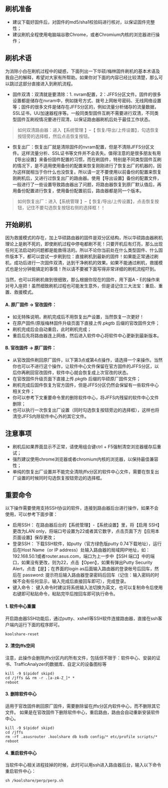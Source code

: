 
## 刷机准备
* 建议下载好固件后，对固件的md5/sha1校验码进行核对，以保证固件完整性；
* 建议刷机全程使用电脑端谷歌Chrome，或者Chromium内核的浏览器进行操作；

## 刷机术语
为消除小白在刷机过程中的疑惑，下面列出一下华硕/梅林固件刷机的基本术语及我自己的解释，希望对大家有所帮助。如果你对下面的内容已经比较清楚，那么可以跳过这部分直接进入到刷机流程。

* 固件双清：双清就是要清除：1. nvram配置，2：JFFS分区文件。固件的很多设置都是储存在nvram中，例如拨号方式、拨号上网帐号密码、无线网络设置等；固件的很多文件是储存在JFFS分区的，例如流量分析储存的流量数据，SSL证书，UU加速器程序等。一般同类型固件互刷不需要进行双清，不同类型固件互刷视情况要进行双清，以保证路由器刷机后处于最佳工作状态。
>如何双清路由器：进入【系统管理 】–【 恢复/导出/上传设置】，勾选恢复按钮旁的选择框，然后点击恢复按钮。
* 恢复出厂：恢复出厂就是清除固件的nvram配置，但是不清除JFFS分区文件。这样流量分析、SSL证书等文件并不会丢失。值得注意的是很多朋友有用【导出设置】来备份固件配置的习惯，而在刷固件，特别是不同类型固件互刷的情况下，是不适用使用备份的配置来恢复刚刚进行了恢复出厂的机器的，因为这样就相当于你什么也没恢复。所以请一定不要使用以前备份的配置来恢复刚刷机后，又进行过恢复出厂的路由器。使用【导出设置】备份的配置文件，一般进行了一些设置导致路由器出了问题，将路由器恢复到原厂默认值后，再用备份配置进行恢复，使用备份配置前后，路由器都是同一个版本。
>如何恢复出厂：进入【系统管理 】–【 恢复/导出/上传设置】，点击恢复按钮，记住不要勾选恢复按钮右侧的选择框！！

## 开始刷机
因为救援模式的存在，加上华硕路由器的固件是双分区结构，所以华硕路由器刷机理论上是刷不死的，即使刷机过程中停电都刷不死！只要开机后有灯亮，那么出现任何无法启动的问题都是能救得活的。所以不论你当前处在什么类型固件、什么固件版本下，都可以尝试一步刷到位：直接刷机到最新的固件！如果能正常通过刷机，成功后进行一次固件双清，达到干净刷机的效果。如果不能通过刷机，救援模式也是分分钟能搞定的事情！所以请不要被下面写得非常详细的刷机流程吓到。

当然，也可以将刷机做到很细致，那么根据你现在的固件，用下面A - E的操作来对号入座把！虽然细致刷机过程也可能发生意外，但是请记住三大法宝：重启、重置、救援模式。

#### A. 原厂固件 → 官改固件：
* 如无特殊说明，刷机完成后不用恢复出产设置，当然恢复一次更好！
* 在原产固件/原版梅林固件升级页面下直接上传.pkgtb 后缀的官改固件文件；
* 刷机完成后会自动重启，此时刷机完成；
* 重启后先将路由器连上网络，然后进入软件中心将软件中心更新到最新版本。

#### B. 官改固件 → 原厂固件：
* 从官改固件刷回原厂固件，以下第3点或第4点操作，请选择一个来操作。当然你也可以不进行这个操作，让软件中心文件保留在官方固件的JFFS分区，以后你再刷回官改固件，软件中心就会恢复成上次官改的状态。
* 在官改固件升级页面下直接上传.pkgtb 后缀的华硕原厂固件文件；
* 刷机完成后固件恢复为官方固件，但是JFFS分区仍然会保留有一些软件中心相关文件；
* 你可以参考下文重要命令里的删除软件中心，将JFFS内残留的软件中心文件删除；
* 也可以执行一次恢复出厂设置（同时勾选恢复按钮旁边的选择框），这样也将清空JFFS内除软件中心外的其它文件。

## 注意事项
* 刷机后如果界面显示不正常，请使用组合键ctrl + F5强制清空浏览器缓存后重试；
* 强烈建议使用chrome浏览器或者chromium内核的浏览器，以保持最佳兼容性；
* 单纯的恢复出厂设置并不能完全清除jffs分区的软件中心文件，需要在恢复出厂设置的时候同时勾选恢复按钮旁边的选择框。

## 重要命令
以下操作需要使用支持SSH协议的软件，连接到路由器后台进行操作，如果不会使用，可以参考下面步骤：

* 启用SSH： 在路由器后台的【系统管理】-【系统设置】里，将【启用 SSH】更改为LAN only，将端口号设置为22或者其它数字，点击页面下方【应用本页面设置】保存更改；
* 登录SSH： 下载SSH软件，如putty（官方绿色版putty 0.74下载地址），运行后在Host Name（or IP address）处输入路由器的局域网IP地址，如：192.168.50.1或者router.asus.com，端口为上一步中【SSH 端口】中的端口，如果没有更改，则为22，点击【Open】，如果有弹出Putty Security Alert，点击【是】；在界面的login as后面输入路由器的登录帐号后回车，然后在 password: 提示符后输入路由器登录密码后回车（记住：输入密码的时候不会有任何显示，输入完成后直接回车即可），完成登录。
* 键入命令： 键入命令时建议将系统输入法切换为英文，也可以复制命令后使用右键即可粘贴命令，粘贴完毕后按回车即可执行命令。

#### 1. 软件中心重置
开启路由器SSH功能后，通过putty、xshell等SSH软件连接路由器，直接在ssh客户端内运行下面的程序即可。
```
koolshare-reset
```

#### 2. 清空jffs空间
注意，此操作会删除jffs分区内的所有文件，包括但不限于：软件中心、安装的证书、TrafficAnalyzer的数据库、自定义的设备图标等
```
kill -9 $(pidof skipd)
cd /jffs && rm -r .[a-zA-Z_]* *
reboot
```

#### 3. 删除软件中心
适用于官改固件刷回原厂固件，需要删除留在jffs分区内软件中心，而不删除其它文件。
如果是在官改固件下删除软件中心，重启路由，路由会自动重新安装软件中心。
```
kill -9 $(pidof skipd)
cd /jffs
rm -rf .asusrouter .koolshare db ksdb config/* etc/profile scripts/*
reboot
```

#### 4. 重启软件中心
当软件中心相关进程挂掉的时候，此时可以用ssh进入路由器后台，输入以下命令重启软件中心：
```
sh /koolshare/perp/perp.sh
```
